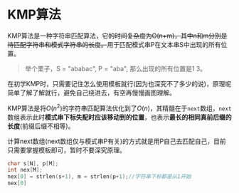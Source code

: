 # KMP算法

KMP算法是一种字符串匹配算法，~~它的时间复杂度为O(n+m)，其中n和m分别是待匹配字符串和模式字符串的长度。~~用于匹配模式串P在文本串S中出现的所有位置。

> 举个栗子，S = "ababac", P = "aba", 那么出现的所有位置是1 3。

在初学KMP时，只需要记住怎么使用模板就行(因为也深究不了多少的说)，原理呢简单了解了解就行，避免自己绕进去，有空再慢慢画图理解。

KMP算法是将$O(n^2)$的字符串匹配算法优化到了$O(n)$，其精髓在于`next`数组，`next`数组表示此时**模式串下标失配时应该移动到的位置**，也表示**最长的相同真前后缀的长度**(前缀后缀不相等)。



计算next数组(next数组仅与模式串P有关)的方式就是用P自己去匹配自己，目前只需要掌握模板即可，暂时不要深究原理。

```cpp
char s[N], p[M];
int nex[M];
nex[0] = strlen(s+1), m = strlen(p+1);//字符串下标都是从1开始
nex[0]
```